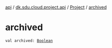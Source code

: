 [api](../../index.md) / [dk.sdu.cloud.project.api](../index.md) / [Project](index.md) / [archived](./archived.md)

# archived

`val archived: `[`Boolean`](https://kotlinlang.org/api/latest/jvm/stdlib/kotlin/-boolean/index.html)